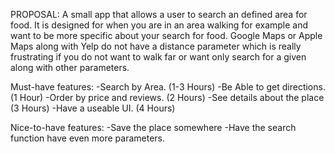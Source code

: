 PROPOSAL: A small app that allows a user to search an defined area for food. It is designed for when you are in an area walking for example
and want to be more specific about your search for food. Google Maps or Apple Maps along with Yelp do not have a distance parameter
which is really frustrating if you do not want to walk far or want only search for a given along with other parameters.


Must-have features:
-Search by Area. (1-3 Hours)
-Be Able to get directions. (1 Hour)
-Order by price and reviews. (2 Hours)
-See details about the place (3 Hours)
-Have a useable UI. (4 Hours)

Nice-to-have features:
-Save the place somewhere
-Have the search function have even more parameters.
